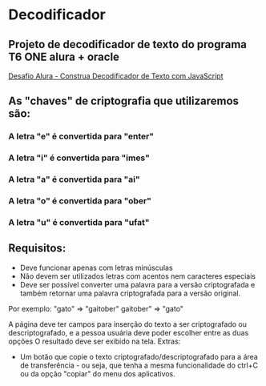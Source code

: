 # Decodificador
## Projeto de decodificador de texto do programa T6 ONE alura + oracle
[Desafio Alura - Construa Decodificador de Texto com JavaScript](https://www.alura.com.br/challenges/challenge-one-logica/sprint01-construa-decodificador-texto-com-javascript)

## As "chaves" de criptografia que utilizaremos são:
### A letra "e" é convertida para "enter"
### A letra "i" é convertida para "imes"
### A letra "a" é convertida para "ai"
### A letra "o" é convertida para "ober"
### A letra "u" é convertida para "ufat"

## Requisitos:
- Deve funcionar apenas com letras minúsculas
- Não devem ser utilizados letras com acentos nem caracteres especiais
- Deve ser possível converter uma palavra para a versão criptografada e também retornar uma palavra criptografada para a versão original.

Por exemplo:
"gato" => "gaitober"
gaitober" => "gato"

A página deve ter campos para inserção do texto a ser criptografado ou descriptografado, e a pessoa usuária deve poder escolher entre as duas opções
O resultado deve ser exibido na tela.
Extras:
- Um botão que copie o texto criptografado/descriptografado para a área de transferência - ou seja, que tenha a mesma funcionalidade do ctrl+C ou da opção "copiar" do menu dos aplicativos.
